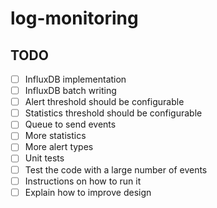 # log-monitoring

## TODO

- [ ] InfluxDB implementation
- [ ] InfluxDB batch writing
- [ ] Alert threshold should be configurable
- [ ] Statistics threshold should be configurable
- [ ] Queue to send events
- [ ] More statistics
- [ ] More alert types
- [ ] Unit tests
- [ ] Test the code with a large number of events
- [ ] Instructions on how to run it
- [ ] Explain how to improve design